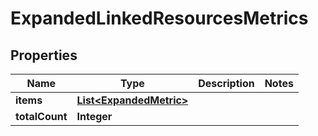 

# ExpandedLinkedResourcesMetrics


## Properties

| Name | Type | Description | Notes |
|------------ | ------------- | ------------- | -------------|
|**items** | [**List&lt;ExpandedMetric&gt;**](ExpandedMetric.md) |  |  |
|**totalCount** | **Integer** |  |  |



